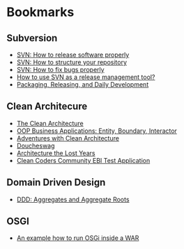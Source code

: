 Bookmarks
=========


Subversion
----------
- [SVN: How to release software properly](http://ariejan.net/2006/11/21/svn-how-to-release-software-properly/)
- [SVN: How to structure your repository](http://ariejan.net/2006/11/24/svn-how-to-structure-your-repository/)
- [SVN: How to fix bugs properly](http://ariejan.net/2006/11/22/svn-how-to-fix-bugs-properly/)
- [How to use SVN as a release management tool?](http://techiyodha.wordpress.com/2011/03/17/how-to-use-svn-as-a-release-management-tool/) 
- [Packaging, Releasing, and Daily Development](http://producingoss.com/html-chunk/development-cycle.html)


Clean Architecure
----------
- [The Clean Architecture](http://blog.8thlight.com/uncle-bob/2012/08/13/the-clean-architecture.html)
- [OOP Business Applications: Entity, Boundary, Interactor](http://www.whitewashing.de/2012/08/13/oop_business_applications_entity_boundary_interactor.html)
- [Adventures with Clean Architecture](http://www.it-zynergy.com/adventures-with-clean-architecture)
- [Doucheswag](https://github.com/igorw/doucheswag) 
- [Architecture the Lost Years](http://confreaks.com/videos/759-rubymidwest2011-keynote-architecture-the-lost-years)
- [Clean Coders Community EBI Test Application](https://github.com/sickboy/CCC.TestApp)
 

Domain Driven Design
----------
- [DDD: Aggregates and Aggregate Roots](http://devlicio.us/blogs/casey/archive/2009/02/16/ddd-aggregates-and-aggregate-roots.aspx)

OSGI
----------
- [An example how to run OSGi inside a WAR](https://github.com/splatch/example-aries-tomcat)
